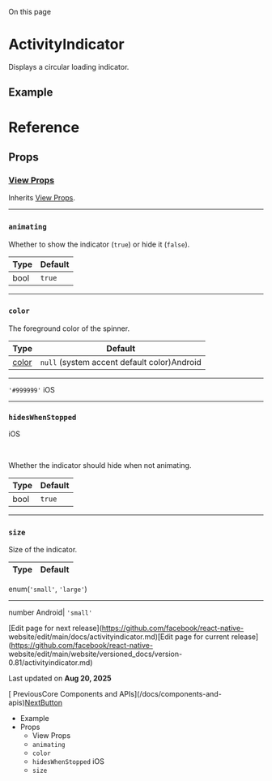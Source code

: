 On this page

# ActivityIndicator

Displays a circular loading indicator.

## Example​

# Reference

## Props​

### [View Props](/docs/view#props)​

Inherits [View Props](/docs/view#props).

* * *

### `animating`​

Whether to show the indicator (`true`) or hide it (`false`).

Type| Default  
---|---  
bool| `true`  
  
* * *

### `color`​

The foreground color of the spinner.

Type| Default  
---|---  
[color](/docs/colors)| `null` (system accent default color)Android

* * *

`'#999999'` iOS  
  
* * *

### `hidesWhenStopped`

iOS

​

Whether the indicator should hide when not animating.

Type| Default  
---|---  
bool| `true`  
  
* * *

### `size`​

Size of the indicator.

Type| Default  
---|---  
enum(`'small'`, `'large'`)

* * *

number Android| `'small'`  
  
[Edit page for next release](https://github.com/facebook/react-native-
website/edit/main/docs/activityindicator.md)[Edit page for current
release](https://github.com/facebook/react-native-
website/edit/main/website/versioned_docs/version-0.81/activityindicator.md)

Last updated on **Aug 20, 2025**

[ PreviousCore Components and APIs](/docs/components-and-
apis)[NextButton](/docs/button)

  * Example
  * Props
    * View Props
    * `animating`
    * `color`
    * `hidesWhenStopped` iOS
    * `size`

